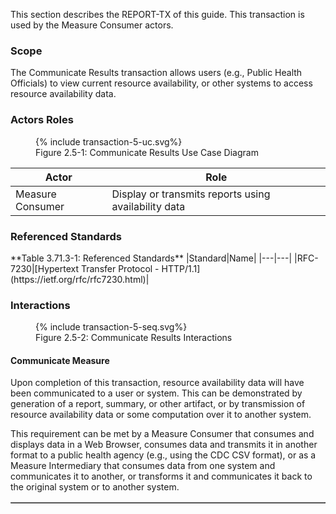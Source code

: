 This section describes the REPORT-TX of this guide. This transaction is used by the Measure Consumer actors.

### Scope

The Communicate Results transaction allows users (e.g., Public Health Officials) to view current resource
availability, or other systems to access resource availability data.


### Actors Roles
<figure>
{% include transaction-5-uc.svg%}
<figcaption>Figure 2.5-1: Communicate Results Use Case Diagram</figcaption>
</figure>


|Actor|Role|
|----|----|
|Measure Consumer |Display or transmits reports using availability data|


### Referenced Standards

<table border='1' borderspacing='0'>
**Table 3.71.3-1: Referenced Standards**
|Standard|Name|
|---|---|
|RFC-7230|[Hypertext Transfer Protocol - HTTP/1.1](https://ietf.org/rfc/rfc7230.html)|

### Interactions
<figure>
{% include transaction-5-seq.svg%}
<figcaption>Figure 2.5-2: Communicate Results Interactions</figcaption>
</figure>


#### Communicate Measure


Upon completion of this transaction, resource availability data will have been communicated to a user or system. This can be demonstrated by generation of a report, summary, or other artifact, or by transmission of resource availability data or some computation over it to another system.

This requirement can be met by a Measure Consumer that consumes and displays data in a Web Browser, consumes data and transmits it in another format to a public health agency (e.g., using the CDC CSV format), or as a Measure Intermediary that consumes data from one system and communicates it to another, or transforms it and communicates it back to the original system or to another system.

